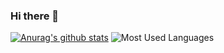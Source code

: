 ### Hi there 👋
[![Anurag's github stats](https://github-readme-stats.vercel.app/api?username=huhaoer&show_icons=true&theme=synthwave)](https://github.com/anuraghazra/github-readme-stats)
![Most Used Languages](https://github-readme-stats.vercel.app/api/top-langs/?username=huhaoer&layout=compact)

